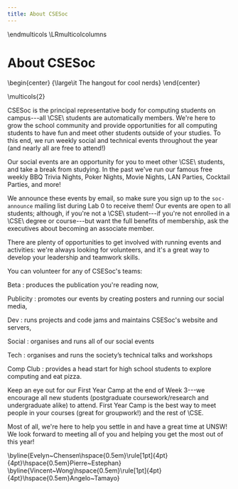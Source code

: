 ```yaml
---
title: About CSESoc
---
```


\endmulticols
\LRmulticolcolumns

About CSESoc
============

\begin{center}
{\large\it The hangout for cool nerds}
\end{center}

\multicols{2}

CSESoc is the principal representative body for computing students on
campus---all \CSE\ students are automatically members.  We're here to
grow the school community and provide opportunities for all computing
students to have fun and meet other students outside of your studies.
To this end, we run weekly social and technical events throughout the
year (and nearly all are free to attend!)

Our social events are an opportunity for you to meet other \CSE\ 
students, and take a break from studying.  In the past we've run our
famous free weekly BBQ Trivia Nights, Poker Nights, Movie Nights, LAN
Parties, Cocktail Parties, and more!

We announce these events by email, so make sure you sign up to the
`soc-announce` mailing list during Lab 0 to receive them!  Our events
are open to all students; although, if you're not a \CSE\ student---if
you're not enrolled in a \CSE\ degree or course---but want the full
benefits of membership, ask the executives about becoming an associate
member.

There are plenty of opportunities to get involved with running events
and activities: we're always looking for volunteers, and it's a great
way to develop your leadership and teamwork skills.

You can volunteer for any of CSESoc's teams:

Beta
:    produces the publication you're reading now,

Publicity
:    promotes our events by creating posters and running our social
     media,

Dev
:    runs projects and code jams and maintains CSESoc's website and
     servers,

Social
:    organises and runs all of our social events

Tech
:    organises and runs the society’s technical talks and workshops

Comp Club
:    provides a head start for high school students to explore
     computing and eat pizza.

Keep an eye out for our First Year Camp at the end of Week 3---we
encourage all new students (postgraduate coursework/research and
undergraduate alike) to attend.  First Year Camp is the best way to
meet people in your courses (great for groupwork!) and the rest of
\CSE.

Most of all, we're here to help you settle in and have a great time at
UNSW!  We look forward to meeting all of you and helping you get the
most out of this year!

\byline{Evelyn~Chensen\hspace{0.5em}\rule[1pt]{4pt}{4pt}\hspace{0.5em}Pierre~Estephan}
\byline{Vincent~Wong\hspace{0.5em}\rule[1pt]{4pt}{4pt}\hspace{0.5em}Angelo~Tamayo}

